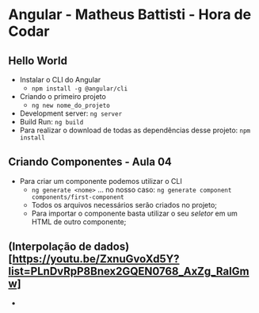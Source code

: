 # Angular - Matheus Battisti - Hora de Codar

## Hello World

- Instalar o CLI do Angular
  - `npm install -g @angular/cli`
- Criando o primeiro projeto
  - `ng new nome_do_projeto`
- Development server: `ng server`
- Build Run: `ng build`
- Para realizar o download de todas as dependências desse projeto: `npm install`

## Criando Componentes - Aula 04
- Para criar um componente podemos utilizar o CLI
    - `ng generate <nome>` ... no nosso caso: `ng generate component components/first-component`
    - Todos os arquivos necessários serão criados no projeto; 
    - Para importar o componente basta utilizar o seu _seletor_ em um HTML de outro componente;

## (Interpolação de dados)[https://youtu.be/ZxnuGvoXd5Y?list=PLnDvRpP8Bnex2GQEN0768_AxZg_RaIGmw]
- 
